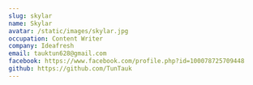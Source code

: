 ```yaml
---
slug: skylar
name: Skylar
avatar: /static/images/skylar.jpg
occupation: Content Writer
company: Ideafresh
email: tauktun628@gmail.com
facebook: https://www.facebook.com/profile.php?id=100078725709448
github: https://github.com/TunTauk
---
```

